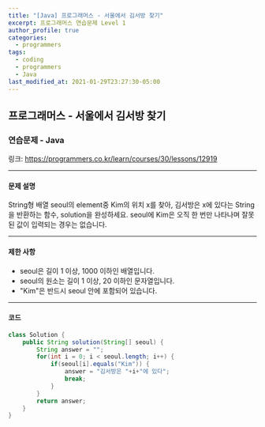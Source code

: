 ```yaml
---
title: "[Java] 프로그래머스 - 서울에서 김서방 찾기"
excerpt: 프로그래머스 연습문제 Level 1
author_profile: true
categories: 
  - programmers
tags:
  - coding
  - programmers
  - Java
last_modified_at: 2021-01-29T23:27:30-05:00
---
```




## 프로그래머스 - 서울에서 김서방 찾기



### 연습문제 - Java

링크:  <https://programmers.co.kr/learn/courses/30/lessons/12919>

***

#### 문제 설명

String형 배열 seoul의 element중 Kim의 위치 x를 찾아, 김서방은 x에 있다는 String을 반환하는 함수, solution을 완성하세요. seoul에 Kim은 오직 한 번만 나타나며 잘못된 값이 입력되는 경우는 없습니다.

***

#### 제한 사항

* seoul은 길이 1 이상, 1000 이하인 배열입니다.
* seoul의 원소는 길이 1 이상, 20 이하인 문자열입니다.
* "Kim"은 반드시 seoul 안에 포함되어 있습니다.

***

#### 코드

```java
class Solution {
    public String solution(String[] seoul) {
        String answer = "";
        for(int i = 0; i < seoul.length; i++) {
            if(seoul[i].equals("Kim")) {
                answer = "김서방은 "+i+"에 있다";
                break;
            }
        }
        return answer;
    }
}
```

